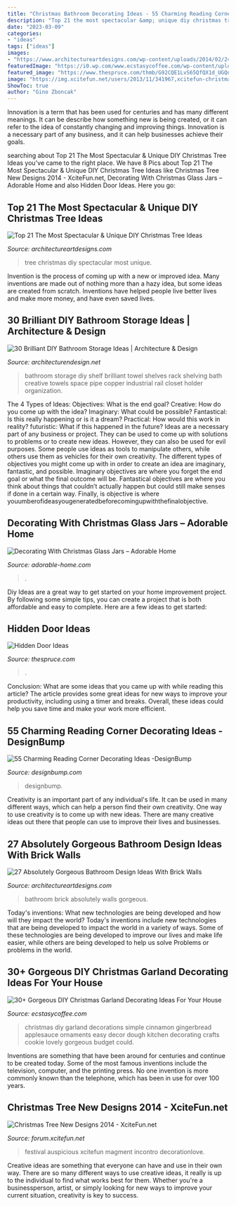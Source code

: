 ```yaml
---
title: "Christmas Bathroom Decorating Ideas - 55 Charming Reading Corner Decorating Ideas -designbump"
description: "Top 21 the most spectacular &amp; unique diy christmas tree ideas"
date: "2023-03-09"
categories:
- "ideas"
tags: ["ideas"]
images:
- "https://www.architectureartdesigns.com/wp-content/uploads/2014/02/2441-630x945.jpg"
featuredImage: "https://i0.wp.com/www.ecstasycoffee.com/wp-content/uploads/2017/11/Gingerbread-Garland.jpg?resize=564%2C846"
featured_image: "https://www.thespruce.com/thmb/G92CQE1LvS65QfQX1d_UGQuvSe8=/798x1198/filters:fill(auto,1)/PeterPennoyerArchiects_HiddenLibraryDoor__JonathanWallen-2bfd46c38bf24ae09cb7db1f8484991d.jpg"
image: "https://img.xcitefun.net/users/2013/11/341967,xcitefun-christmas-tree-design-5.jpg"
ShowToc: true
author: "Gino Zboncak"
---
```



Innovation is a term that has been used for centuries and has many different meanings. It can be describe how something new is being created, or it can refer to the idea of constantly changing and improving things. Innovation is a necessary part of any business, and it can help businesses achieve their goals.

	

		
searching about Top 21 The Most Spectacular &amp; Unique DIY Christmas Tree Ideas you've came to the right place. We have 8 Pics about Top 21 The Most Spectacular &amp; Unique DIY Christmas Tree Ideas like Christmas Tree New Designs 2014 - XciteFun.net, Decorating With Christmas Glass Jars – Adorable Home and also Hidden Door Ideas. Here you go:
		
    
## Top 21 The Most Spectacular &amp; Unique DIY Christmas Tree Ideas

<img loading=lazy src="https://www.architectureartdesigns.com/wp-content/uploads/2014/11/244-630x945.jpg" onerror="this.onerror=null;this.src='https://tse2.mm.bing.net/th?id=OIP.v6ZBlpRFPT1arhkzNCEPhAHaLH&amp;pid=15.1';" alt="Top 21 The Most Spectacular &amp; Unique DIY Christmas Tree Ideas">

_Source: architectureartdesigns.com_

>tree christmas diy spectacular most unique. 

	

Invention is the process of coming up with a new or improved idea. Many inventions are made out of nothing more than a hazy idea, but some ideas are created from scratch. Inventions have helped people live better lives and make more money, and have even saved lives.

    
## 30 Brilliant DIY Bathroom Storage Ideas | Architecture &amp; Design

<img loading=lazy src="http://cdn.architecturendesign.net/wp-content/uploads/2014/08/diy-bathroom-storage-ideas-7.jpg" onerror="this.onerror=null;this.src='https://tse1.mm.bing.net/th?id=OIP.SWMV8u34vxFvanTNIgEJhQHaNK&amp;pid=15.1';" alt="30 Brilliant DIY Bathroom Storage Ideas | Architecture &amp; Design">

_Source: architecturendesign.net_

>bathroom storage diy shelf brilliant towel shelves rack shelving bath creative towels space pipe copper industrial rail closet holder organization. 

	

The 4 Types of Ideas: Objectives: What is the end goal? Creative: How do you come up with the idea? Imaginary: What could be possible? Fantastical: Is this really happening or is it a dream? Practical: How would this work in reality? futuristic: What if this happened in the future?
Ideas are a necessary part of any business or project. They can be used to come up with solutions to problems or to create new ideas. However, they can also be used for evil purposes. Some people use ideas as tools to manipulate others, while others use them as vehicles for their own creativity. 
The different types of objectives you might come up with in order to create an idea are imaginary, fantastic, and possible. Imaginary objectives are where you forget the end goal or what the final outcome will be. Fantastical objectives are where you think about things that couldn’t actually happen but could still make senses if done in a certain way. Finally, is objective is where youumberofideasyougeneratedbeforecomingupwiththefinalobjective.

    
## Decorating With Christmas Glass Jars – Adorable Home

<img loading=lazy src="https://adorable-home.com/wp-content/gallery/decorating-with-christmas-glass-jars/decorating-with-christmas-glass-jars-7.jpg" onerror="this.onerror=null;this.src='https://tse4.mm.bing.net/th?id=OIP.Fp2tYRcNcc8FihjiFLswpQHaLH&amp;pid=15.1';" alt="Decorating With Christmas Glass Jars – Adorable Home">

_Source: adorable-home.com_

>. 

	

Diy Ideas are a great way to get started on your home improvement project. By following some simple tips, you can create a project that is both affordable and easy to complete. Here are a few ideas to get started: 

    
## Hidden Door Ideas

<img loading=lazy src="https://www.thespruce.com/thmb/G92CQE1LvS65QfQX1d_UGQuvSe8=/798x1198/filters:fill(auto,1)/PeterPennoyerArchiects_HiddenLibraryDoor__JonathanWallen-2bfd46c38bf24ae09cb7db1f8484991d.jpg" onerror="this.onerror=null;this.src='https://tse3.mm.bing.net/th?id=OIP.MYwhCw1rejSbkM5sc0DuAQHaLH&amp;pid=15.1';" alt="Hidden Door Ideas">

_Source: thespruce.com_

>. 

	

Conclusion: What are some ideas that you came up with while reading this article?
The article provides some great ideas for new ways to improve your productivity, including using a timer and breaks. Overall, these ideas could help you save time and make your work more efficient.

    
## 55 Charming Reading Corner Decorating Ideas -DesignBump

<img loading=lazy src="http://cdn.designbump.com/wp-content/uploads/2015/11/reading-corner-nook16.jpg" onerror="this.onerror=null;this.src='https://tse1.mm.bing.net/th?id=OIP.YM4eHyaZisHada0sFwrXkgHaLG&amp;pid=15.1';" alt="55 Charming Reading Corner Decorating Ideas -DesignBump">

_Source: designbump.com_

>designbump. 

	

Creativity is an important part of any individual's life. It can be used in many different ways, which can help a person find their own creativity. One way to use creativity is to come up with new ideas. There are many creative ideas out there that people can use to improve their lives and businesses.

    
## 27 Absolutely Gorgeous Bathroom Design Ideas With Brick Walls

<img loading=lazy src="https://www.architectureartdesigns.com/wp-content/uploads/2014/02/2441-630x945.jpg" onerror="this.onerror=null;this.src='https://tse1.mm.bing.net/th?id=OIP.He0wSaz7VvUM79RWClacCAHaLH&amp;pid=15.1';" alt="27 Absolutely Gorgeous Bathroom Design Ideas With Brick Walls">

_Source: architectureartdesigns.com_

>bathroom brick absolutely walls gorgeous. 

	

Today's inventions: What new technologies are being developed and how will they impact the world?
Today's inventions include new technologies that are being developed to impact the world in a variety of ways. Some of these technologies are being developed to improve our lives and make life easier, while others are being developed to help us solve Problems or problems in the world.

    
## 30+ Gorgeous DIY Christmas Garland Decorating Ideas For Your House

<img loading=lazy src="https://i0.wp.com/www.ecstasycoffee.com/wp-content/uploads/2017/11/Gingerbread-Garland.jpg?resize=564%2C846" onerror="this.onerror=null;this.src='https://tse3.mm.bing.net/th?id=OIP.5dDVXXxl-Gb8OYp6Ol38xQHaLH&amp;pid=15.1';" alt="30+ Gorgeous DIY Christmas Garland Decorating Ideas For Your House">

_Source: ecstasycoffee.com_

>christmas diy garland decorations simple cinnamon gingerbread applesauce ornaments easy decor dough kitchen decorating crafts cookie lovely gorgeous budget could. 

	

Inventions are something that have been around for centuries and continue to be created today. Some of the most famous inventions include the television, computer, and the printing press. No one invention is more commonly known than the telephone, which has been in use for over 100 years.

    
## Christmas Tree New Designs 2014 - XciteFun.net

<img loading=lazy src="https://img.xcitefun.net/users/2013/11/341967,xcitefun-christmas-tree-design-5.jpg" onerror="this.onerror=null;this.src='https://tse4.mm.bing.net/th?id=OIP.Mprrnkc4LBD7ly2TUatmbQHaNu&amp;pid=15.1';" alt="Christmas Tree New Designs 2014 - XciteFun.net">

_Source: forum.xcitefun.net_

>festival auspicious xcitefun magment incontro decorationlove. 

	

Creative ideas are something that everyone can have and use in their own way. There are so many different ways to use creative ideas, it really is up to the individual to find what works best for them. Whether you're a businessperson, artist, or simply looking for new ways to improve your current situation, creativity is key to success.

